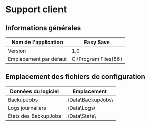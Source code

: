 # Support client

## Informations générales

| Nom de l'application   | Easy Save            |
|------------------------|----------------------|
| Version                | 1.0                  |
| Emplacement par défaut | C:\Program Files(86) |


##  Emplacement des fichiers de configuration

| Données du logiciel  | Emplacement        |
|----------------------|--------------------|
| BackupJobs           | .\Data\BackupJobs\ |
| Logs journaliers     | .\Data\Logs\       |
| États des BackupJobs | .\Data\State\      |
